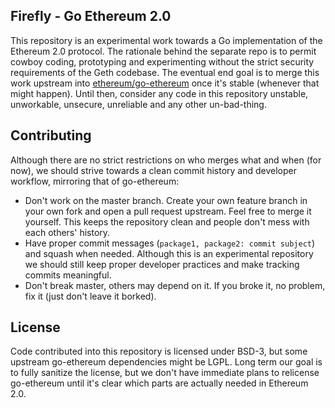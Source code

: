 ## Firefly - Go Ethereum 2.0

This repository is an experimental work towards a Go implementation of the Ethereum 2.0 protocol. The rationale behind the separate repo is to permit cowboy coding, prototyping and experimenting without the strict security requirements of the Geth codebase. The eventual end goal is to merge this work upstream into [ethereum/go-ethereum](https://github.com/ethereum/go-ethereum) once it's stable (whenever that might happen). Until then, consider any code in this repository unstable, unworkable, unsecure, unreliable and any other un-bad-thing.

## Contributing

Although there are no strict restrictions on who merges what and when (for now), we should strive towards a clean commit history and developer workflow, mirroring that of go-ethereum:

 * Don't work on the master branch. Create your own feature branch in your own fork and open a pull request upstream. Feel free to merge it yourself. This keeps the repository clean and people don't mess with each others' history.
 * Have proper commit messages (`package1, package2: commit subject`) and squash when needed. Although this is an experimental repository we should still keep proper developer practices and make tracking commits meaningful.
 * Don't break master, others may depend on it. If you broke it, no problem, fix it (just don't leave it borked).

## License

Code contributed into this repository is licensed under BSD-3, but some upstream go-ethereum dependencies might be LGPL. Long term our goal is to fully sanitize the license, but we don't have immediate plans to relicense go-ethereum until it's clear which parts are actually needed in Ethereum 2.0.
